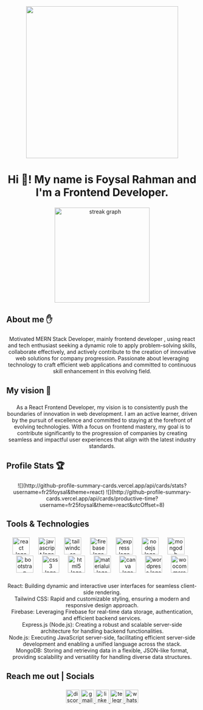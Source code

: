 <div align="center">
  <img height="400" src="https://i.postimg.cc/vm7Mhgm2/Black-and-Teal-Modern-Hackathon-Banner-Landscape-72-x-30-in-2.png"  />
</div>

###

<h1 align="center">Hi 👋! My name is Foysal Rahman and I'm a Frontend Developer.</h1>

###

<div align="center">
  <img src="https://streak-stats.demolab.com?user=fr25foysal&locale=en&mode=weekly&theme=react&hide_border=true&border_radius=5" height="250" alt="streak graph"  />
</div>

###

<h2 align="left">About me ✋</h2>

###

<p align="center">Motivated MERN Stack Developer, mainly frontend developer , using react  and tech enthusiast seeking a dynamic role to apply problem-solving skills, collaborate effectively, and actively contribute to the creation of innovative web solutions for company progression. Passionate about leveraging technology to craft efficient web applications and committed to continuous skill enhancement in this evolving field.</p>

###

<h2 align="left">My vision 🎯</h2>

###

<p align="center">As a React Frontend Developer, my vision is to consistently push the boundaries of innovation in web development. I am an active learner, driven by the pursuit of excellence and committed to staying at the forefront of evolving technologies. With a focus on frontend mastery, my goal is to contribute significantly to the progression of companies by creating seamless and impactful user experiences that align with the latest industry standards.</p>

###

<h2 align="left">Profile Stats 🏆</h2>

###

<div align="center">
  ![](http://github-profile-summary-cards.vercel.app/api/cards/stats?username=fr25foysal&theme=react)
![](http://github-profile-summary-cards.vercel.app/api/cards/productive-time?username=fr25foysal&theme=react&utcOffset=8)
</div>

###

<h2 align="left">Tools & Technologies</h2>

###

<div align="center">
  <img src="https://cdn.jsdelivr.net/gh/devicons/devicon/icons/react/react-original.svg" height="45" alt="react logo"  />
  <img width="15" />
  <img src="https://cdn.jsdelivr.net/gh/devicons/devicon/icons/javascript/javascript-original.svg" height="45" alt="javascript logo"  />
  <img width="15" />
  <img src="https://cdn.simpleicons.org/tailwindcss/06B6D4" height="45" alt="tailwindcss logo"  />
  <img width="15" />
  <img src="https://cdn.jsdelivr.net/gh/devicons/devicon/icons/firebase/firebase-plain.svg" height="45" alt="firebase logo"  />
  <img width="15" />
  <img src="https://skillicons.dev/icons?i=express" height="45" alt="express logo"  />
  <img width="15" />
  <img src="https://cdn.jsdelivr.net/gh/devicons/devicon/icons/nodejs/nodejs-original.svg" height="45" alt="nodejs logo"  />
  <img width="15" />
  <img src="https://cdn.jsdelivr.net/gh/devicons/devicon/icons/mongodb/mongodb-original.svg" height="45" alt="mongodb logo"  />
  <img width="15" />
  <img src="https://cdn.jsdelivr.net/gh/devicons/devicon/icons/bootstrap/bootstrap-original.svg" height="45" alt="bootstrap logo"  />
  <img width="15" />
  <img src="https://cdn.jsdelivr.net/gh/devicons/devicon/icons/css3/css3-original.svg" height="45" alt="css3 logo"  />
  <img width="15" />
  <img src="https://cdn.jsdelivr.net/gh/devicons/devicon/icons/html5/html5-original.svg" height="45" alt="html5 logo"  />
  <img width="15" />
  <img src="https://cdn.jsdelivr.net/gh/devicons/devicon/icons/materialui/materialui-original.svg" height="45" alt="materialui logo"  />
  <img width="15" />
  <img src="https://cdn.jsdelivr.net/gh/devicons/devicon/icons/canva/canva-original.svg" height="45" alt="canva logo"  />
  <img width="15" />
  <img src="https://cdn.simpleicons.org/wordpress/21759B" height="45" alt="wordpress logo"  />
  <img width="15" />
  <img src="https://cdn.jsdelivr.net/gh/devicons/devicon/icons/woocommerce/woocommerce-original.svg" height="45" alt="woocommerce logo"  />
</div>

###

<p align="center">React: Building dynamic and interactive user interfaces for seamless client-side rendering.<br>Tailwind CSS: Rapid and customizable styling, ensuring a modern and responsive design approach.<br>Firebase: Leveraging Firebase for real-time data storage, authentication, and efficient backend services.<br>Express.js (Node.js): Creating a robust and scalable server-side architecture for handling backend functionalities.<br>Node.js: Executing JavaScript server-side, facilitating efficient server-side development and enabling a unified language across the stack.<br>MongoDB: Storing and retrieving data in a flexible, JSON-like format, providing scalability and versatility for handling diverse data structures.</p>

###

<h2 align="left">Reach me out | Socials</h2>

###

<div align="center">
  <a href="https://discord.com/users/fr25foysal" target="_blank">
    <img src="https://img.shields.io/static/v1?message=Discord&logo=discord&label=&color=7289DA&logoColor=white&labelColor=&style=for-the-badge" height="35" alt="discord logo"  />
  </a>
  <a href="mailto:fr25foysal@gmail.com" target="_blank">
    <img src="https://img.shields.io/static/v1?message=Gmail&logo=gmail&label=&color=D14836&logoColor=white&labelColor=&style=for-the-badge" height="35" alt="gmail logo"  />
  </a>
  <a href="https://www.linkedin.com/in/fr25foysal/" target="_blank">
    <img src="https://img.shields.io/static/v1?message=LinkedIn&logo=linkedin&label=&color=0077B5&logoColor=white&labelColor=&style=for-the-badge" height="35" alt="linkedin logo"  />
  </a>
  <a href="https://t.me/fr25foysal" target="_blank">
    <img src="https://img.shields.io/static/v1?message=Telegram&logo=telegram&label=&color=2CA5E0&logoColor=white&labelColor=&style=for-the-badge" height="35" alt="telegram logo"  />
  </a>
  <a href="https://wa.me/+8801750926652" target="_blank">
    <img src="https://img.shields.io/static/v1?message=Whatsapp&logo=whatsapp&label=&color=25D366&logoColor=white&labelColor=&style=for-the-badge" height="35" alt="whatsapp logo"  />
  </a>
</div>

###
